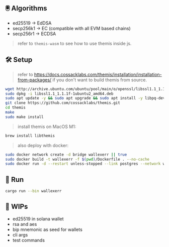 

## 🖲 Algorithms

- ed25519   -> EdDSA
- secp256k1 -> EC (compatible with all EVM based chains)
- secp256r1 -> ECDSA

> refer to `themis-wasm` to see how to use themis inside js.

## 🛠️ Setup 

> refer to https://docs.cossacklabs.com/themis/installation/installation-from-packages/ if you don't want to build themis from source.

```bash
wget http://archive.ubuntu.com/ubuntu/pool/main/o/openssl/libssl1.1_1.1.1f-1ubuntu2_amd64.deb
sudo dpkg -i libssl1.1_1.1.1f-1ubuntu2_amd64.deb
sudo apt update -y && sudo apt upgrade && sudo apt install -y libpq-dev pkg-config build-essential libudev-dev libssl-dev librust-openssl-dev
git clone https://github.com/cossacklabs/themis.git
cd themis
make
sudo make install
```

> install themis on MacOS M1:

```bash
brew install libthemis
```

> also deploy with docker:

```bash 
sudo docker network create -d bridge wallexerr || true
sudo docker build -t wallexerr -f $(pwd)/Dockerfile . --no-cache
sudo docker run -d --restart unless-stopped --link postgres --network wallexerr --name wallexerr -p 7443:7442 -v $(pwd)/infra/assets/:/usr/src/app/assets -v $(pwd)/infra/logs/:/usr/src/app/logs wallexerr
```

## 🎯 Run

```bash
cargo run --bin wallexerr
```

## 🚧 WIPs

- ed25519 in solana wallet
- rsa and aes
- bip mnemonic as seed for wallets
- cli args
- test commands